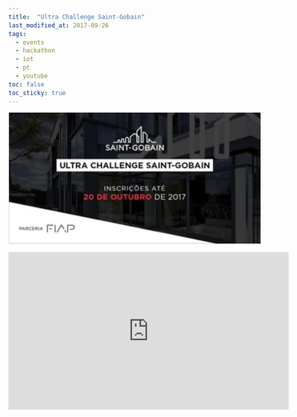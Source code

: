 ```yaml
---
title:  "Ultra Challenge Saint-Gobain"
last_modified_at: 2017-09-26
tags:
  - events
  - hackathon
  - iot
  - pt
  - youtube
toc: false
toc_sticky: true
---
```


[![](/assets/images/posts/2017-09-26-saint-gobain-ultrachallenge.jpeg)](https://www.saint-gobain.com.br/noticias/primeiro-ultra-challenge-da-america-latina)

<iframe width="560" height="315" src="https://www.youtube.com/embed/5W_O2iI0Y2A" title="YouTube video player" frameborder="0" allow="accelerometer; autoplay; clipboard-write; encrypted-media; gyroscope; picture-in-picture" allowfullscreen></iframe>